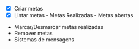 - [x]  Criar metas
- [x] Listar metas
        - Metas Realizadas
        - Metas abertas
- Marcar/Desmarcar metas realizadas
- Remover metas
- Sistemas de mensagens 
